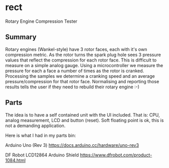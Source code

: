 # rect
Rotary Engine Compression Tester

## Summary

Rotary engines (Wankel-style) have 3 rotor faces, each with it's own compression metric.
As the rotor turns the spark plug hole sees 3 pressure values that reflect the compression for each rotor face.
This is difficult to measure on a simple analog gauge.
Using a microcontroller we measure the pressure for each a face a number of times as the rotor is cranked.
Processing the samples we determine a cranking speed and an average pressure/compression for that rotor face.
Normalising and reporting those results tells the user if they need to rebuild their rotary engine :-)

## Parts

The idea is to have a self contained unit with the UI included.
That is: CPU, analog measurement, LCD and button (reset).
Soft floating point is ok, this is not a demanding application.

Here is what I had in my parts bin:

Arduino Uno (Rev 3)
https://docs.arduino.cc/hardware/uno-rev3

DF Robot LCD12864 Arduino Shield
https://www.dfrobot.com/product-1084.html
